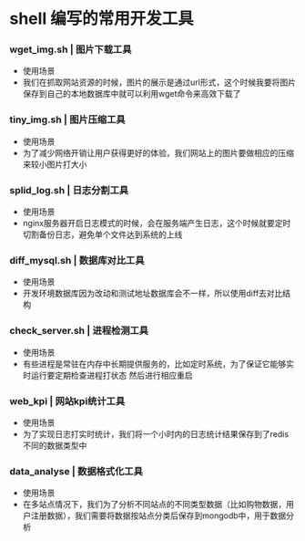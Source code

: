 # shell 编写的常用开发工具
### wget_img.sh | 图片下载工具
* 使用场景
* 我们在抓取网站资源的时候，图片的展示是通过url形式，这个时候我要将图片保存到自己的本地数据库中就可以利用wget命令来高效下载了    
### tiny_img.sh | 图片压缩工具
* 使用场景   
* 为了减少网络开销让用户获得更好的体验，我们网站上的图片要做相应的压缩来较小图片打大小
### splid_log.sh | 日志分割工具
* 使用场景
* nginx服务器开启日志模式的时候，会在服务端产生日志，这个时候就要定时切割备份日志，避免单个文件达到系统的上线
### diff_mysql.sh | 数据库对比工具
* 使用场景
* 开发环境数据库因为改动和测试地址数据库会不一样，所以使用diff去对比结构  
### check_server.sh | 进程检测工具
* 使用场景
* 有些进程是常驻在内存中长期提供服务的，比如定时系统，为了保证它能够实时运行要定期检查进程打状态 然后进行相应重启
### web_kpi | 网站kpi统计工具 
* 使用场景
* 为了实现日志打实时统计，我们将一个小时内的日志统计结果保存到了redis不同的数据类型中
### data_analyse | 数据格式化工具
* 使用场景
* 在多站点情况下，我们为了分析不同站点的不同类型数据（比如购物数据，用户注册数据），我们需要将数据按站点分类后保存到mongodb中，用于数据分析
